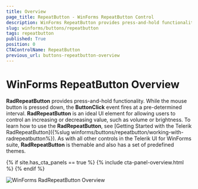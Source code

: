 ```yaml
---
title: Overview
page_title: RepeatButton - WinForms RepeatButton Control
description: WinForms RepeatButton provides press-and-hold functionality and it is an ideal UI element for allowing users to control an increasing or decreasing value, such as volume or brightness. 
slug: winforms/buttons/repeatbutton
tags: repeatbutton
published: True
position: 0
CTAControlName: RepeatButton
previous_url: buttons-repeatbutton-overview
---
```


# WinForms RepeatButton Overview

__RadRepeatButton__ provides press-and-hold functionality. While the mouse button is pressed down, the __ButtonClick__ event fires at a pre-determined interval. __RadRepeatButton__ is an ideal UI element for allowing users to control an increasing or decreasing value, such as volume or brightness. To learn how to use the __RadRepeatButton__, see [Getting Started with the Telerik RadRepeatButton]({%slug winforms/buttons/repeatbutton/working-with-radrepeatbutton%}). As with all other controls in the Telerik UI for WinForms suite, __RadRepeatButton__ is themable and also has a set of predefined themes.
 
{% if site.has_cta_panels == true %}
{% include cta-panel-overview.html %}
{% endif %}

![WinForms RadRepeatButton Overview](images/buttons-repeatbutton-overview001.gif)
